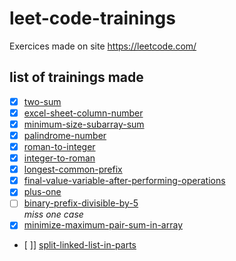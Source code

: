 # leet-code-trainings
Exercices made on site https://leetcode.com/

## list of trainings made

- [X] [two-sum](trainings/two-sum/)
- [X] [excel-sheet-column-number](trainings/excel-sheet-column-number/)
- [X] [minimum-size-subarray-sum](trainings/minimum-size-subarray-sum/)
- [X] [palindrome-number](trainings/palindrome-number/)
- [X] [roman-to-integer](trainings/roman-to-integer/)
- [X] [integer-to-roman](trainings/integer-to-roman/)
- [X] [longest-common-prefix](trainings/longest-common-prefix/)
- [X] [final-value-variable-after-performing-operations](trainings/final-value-variable-after-performing-operations/)
- [X] [plus-one](trainings/plus-one/)
- [ ] [binary-prefix-divisible-by-5](trainings/binary-prefix-divisible-by-5/)
<br/> *miss one case*
- [X] [minimize-maximum-pair-sum-in-array](trainings/minimize-maximum-pair-sum-in-array/)
- [ ]] [split-linked-list-in-parts](trainings/split-linked-list-in-parts/)